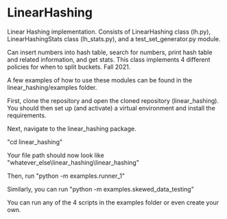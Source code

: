 # LinearHashing

Linear Hashing implementation. Consists of LinearHashing class (lh.py), LinearHashingStats class (lh_stats.py), and a test_set_generator.py module. 

Can insert numbers into hash table, search for numbers, print hash table and related information, and get stats. This class implements 4 different policies for when to split buckets. Fall 2021.

A few examples of how to use these modules can be found in the linear_hashing/examples folder. 

First, clone the repository and open the cloned repository (linear_hashing).
You should then set up (and activate) a virtual environment and install the requirements.

Next, navigate to the linear_hashing package. 

"cd linear_hashing" 

Your file path should now look like "whatever_else\linear_hashing\linear_hashing"

Then, run "python -m examples.runner_1" 

Similarly, you can run "python -m examples.skewed_data_testing" 

You can run any of the 4 scripts in the examples folder or even create your own. 

